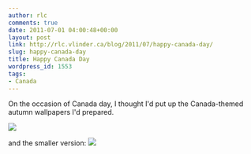 ```yaml
---
author: rlc
comments: true
date: 2011-07-01 04:00:48+00:00
layout: post
link: http://rlc.vlinder.ca/blog/2011/07/happy-canada-day/
slug: happy-canada-day
title: Happy Canada Day
wordpress_id: 1553
tags:
- Canada
---
```


On the occasion of Canada day, I thought I'd put up the Canada-themed autumn wallpapers I'd prepared.
<!-- more -->
[![](http://rlc.vlinder.ca/wp-content/uploads/2011/06/autumn-wallpaper.png)](http://rlc.vlinder.ca/wp-content/uploads/2011/06/autumn-wallpaper.png)

and the smaller version:
[![](http://rlc.vlinder.ca/wp-content/uploads/2011/06/autumn-wallpaper-small.png)](http://rlc.vlinder.ca/wp-content/uploads/2011/06/autumn-wallpaper-small.png)
